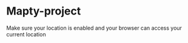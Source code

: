 # Mapty-project

Make sure your location is enabled and your browser can access your current location 
